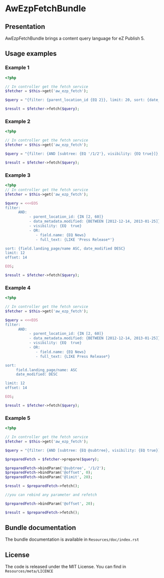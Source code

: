 # AwEzpFetchBundle


## Presentation

AwEzpFetchBundle brings a content query language for eZ Publish 5.

## Usage examples

### Example 1
```php
<?php

// In controller get the fetch service
$fetcher = $this->get('aw_ezp_fetch');

$query = "{filter: {parent_location_id {EQ 2}}, limit: 20, sort: {date_modified DESC}}";

$result = $fetcher->fetch($query);

```

### Example 2

```php
<?php

// In controller get the fetch service
$fetcher = $this->get('aw_ezp_fetch');

$query = "{filter: {AND [subtree: {EQ '/1/2'}, visibility: {EQ true}]}, limit: 20}";

$result = $fetcher->fetch($query);

```

### Example 3
```php
<?php
// In controller get the fetch service
$fetcher = $this->get('aw_ezp_fetch');

$query = <<<EOS
filter:
      AND:
           - parent_location_id: {IN [2, 60]}
           - data_metadata.modified: {BETWEEN [2012-12-14, 2013-01-25]}
           - visibility: {EQ  true}
           - OR:
              - field.name: {EQ News}
              - full_text: {LIKE 'Press Release*'}

sort: {field.landing_page/name ASC, date_modified DESC}
limit: 12
offset: 14

EOS;

$result = $fetcher->fetch($query);

```

### Example 4

```php
<?php

// In controller get the fetch service
$fetcher = $this->get('aw_ezp_fetch');

$query = <<<EOS
filter:
      AND:
           - parent_location_id: {IN [2, 60]}
           - data_metadata.modified: {BETWEEN [2012-12-14, 2013-01-25]}
           - visibility: {EQ  true}
           - OR:
              - field.name: {EQ News}
              - full_text: {LIKE Press Release*}

sort:
     field.landing_page/name: ASC
     date_modified: DESC

limit: 12
offset: 14

EOS;

$result = $fetcher->fetch($query);

```
### Example 5

```php
<?php

// In controller get the fetch service
$fetcher = $this->get('aw_ezp_fetch');

$query = "{filter: {AND [subtree: {EQ @subtree}, visibility: {EQ true}]}  , limit: @limit, offset: @offset}";

$preparedFetch = $fetcher->prepare($query);

$preparedFetch->bindParam('@subtree', '/1/2');
$preparedFetch->bindParam('@offset', 0);
$preparedFetch->bindParam('@limit', 20);

$result = $preparedFetch->fetch();

//you can rebind any parameter and refetch

$preparedFetch->bindParam('@offset', 20);

$result = $preparedFetch->fetch();

```

## Bundle documentation

The bundle documentation is available in `Resources/doc/index.rst`

## License
The code is released under the MIT License. You can find in `Resources/meta/LICENCE`
